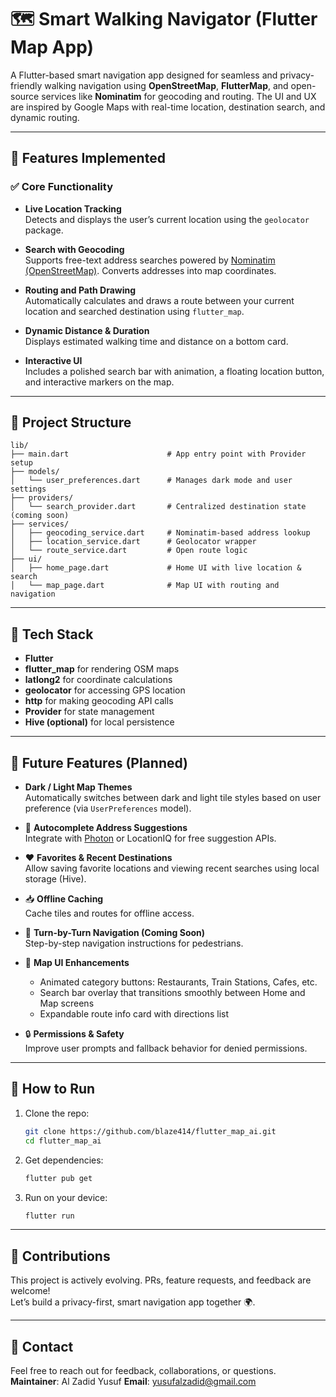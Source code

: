 # 🗺️ Smart Walking Navigator (Flutter Map App)

A Flutter-based smart navigation app designed for seamless and privacy-friendly walking navigation using **OpenStreetMap**, **FlutterMap**, and open-source services like **Nominatim** for geocoding and routing. The UI and UX are inspired by Google Maps with real-time location, destination search, and dynamic routing.

---

## 🚀 Features Implemented

### ✅ Core Functionality
- **Live Location Tracking**  
  Detects and displays the user’s current location using the `geolocator` package.

- **Search with Geocoding**  
  Supports free-text address searches powered by [Nominatim (OpenStreetMap)](https://nominatim.org/). Converts addresses into map coordinates.

- **Routing and Path Drawing**  
  Automatically calculates and draws a route between your current location and searched destination using `flutter_map`.

- **Dynamic Distance & Duration**  
  Displays estimated walking time and distance on a bottom card.

- **Interactive UI**  
  Includes a polished search bar with animation, a floating location button, and interactive markers on the map.

---

## 📁 Project Structure

```
lib/
├── main.dart                      # App entry point with Provider setup
├── models/
│   └── user_preferences.dart      # Manages dark mode and user settings
├── providers/
│   └── search_provider.dart       # Centralized destination state (coming soon)
├── services/
│   ├── geocoding_service.dart     # Nominatim-based address lookup
│   ├── location_service.dart      # Geolocator wrapper
│   └── route_service.dart         # Open route logic
├── ui/
│   ├── home_page.dart             # Home UI with live location & search
│   └── map_page.dart              # Map UI with routing and navigation
```

---

## 📌 Tech Stack

- **Flutter**
- **flutter_map** for rendering OSM maps
- **latlong2** for coordinate calculations
- **geolocator** for accessing GPS location
- **http** for making geocoding API calls
- **Provider** for state management
- **Hive (optional)** for local persistence

---

## 🔮 Future Features (Planned)

- **Dark / Light Map Themes**  
  Automatically switches between dark and light tile styles based on user preference (via `UserPreferences` model).

- 🔎 **Autocomplete Address Suggestions**  
  Integrate with [Photon](https://photon.komoot.io/) or LocationIQ for free suggestion APIs.

- ❤️ **Favorites & Recent Destinations**  
  Allow saving favorite locations and viewing recent searches using local storage (Hive).

- 📥 **Offline Caching**  
  Cache tiles and routes for offline access.

- 🧭 **Turn-by-Turn Navigation (Coming Soon)**  
  Step-by-step navigation instructions for pedestrians.

- 🎨 **Map UI Enhancements**
    - Animated category buttons: Restaurants, Train Stations, Cafes, etc.
    - Search bar overlay that transitions smoothly between Home and Map screens
    - Expandable route info card with directions list

- 🔒 **Permissions & Safety**  
  Improve user prompts and fallback behavior for denied permissions.

---

## 📱 How to Run

1. Clone the repo:
   ```bash
   git clone https://github.com/blaze414/flutter_map_ai.git
   cd flutter_map_ai
   ```

2. Get dependencies:
   ```bash
   flutter pub get
   ```

3. Run on your device:
   ```bash
   flutter run
   ```

---

## 🤝 Contributions

This project is actively evolving. PRs, feature requests, and feedback are welcome!  
Let’s build a privacy-first, smart navigation app together 🌍.

---

## 📧 Contact

Feel free to reach out for feedback, collaborations, or questions.  
**Maintainer**: Al Zadid Yusuf 
**Email**: yusufalzadid@gmail.com
